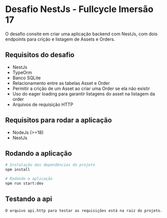 # Desafio NestJs - Fullcycle Imersão 17

O desafio consite em criar uma aplicação backend com NestJs, com dois endpoints para crição e listagem de Assets e Orders.

## Requisitos do desafio
- NestJs
- TypeOrm
- Banco SQLite
- Relacionamento entre as tabelas Asset e Order
- Permitir a crição de um Asset ao criar uma Order se ela não existir
- Uso do eager loading para garantir listagens do asset na listagem da order
- Arquivos de requisição HTTP

## Requisitos para rodar a aplicação

- NodeJs (>=18)
- NestJs

## Rodando a aplicação

```sh
# Instalação das dependências do projeto
npm install

# Rodando a aplicação
npm run start:dev

```

## Testando a api

```
O arquivo api.http para testar as requisições está na raiz do projeto.

```
